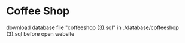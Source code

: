# Coffee Shop

download database file "coffeeshop (3).sql" in ./database/coffeeshop (3).sql before open website
